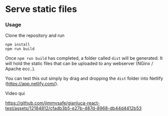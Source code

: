 # Serve static files

### Usage

Clone the repository and run

```
npm install
npm run build
```

Once `npm run build` has completed, a folder called `dist` will be generated.
It will hold the static files that can be uploaded to any webserver (NGinx / Apache ecc..).

You can test this out simply by drag and dropping the `dist` folder into Netlify (https://app.netlify.com/).

Video qui

https://github.com/jimmysafe/gianluca-react-test/assets/12184812/cfadb3b5-e27b-487d-8968-db44d4412b53


